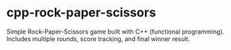 # cpp-rock-paper-scissors
Simple Rock-Paper-Scissors game built with C++ (functional programming). Includes multiple rounds, score tracking, and final winner result.

